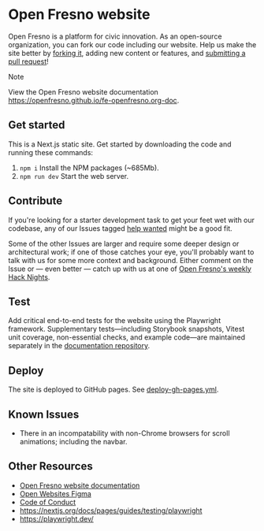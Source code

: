 # Open Fresno website

Open Fresno is a platform for civic innovation. As an open-source organization, you can fork our code including our
website. Help us make the site better by [forking it](https://help.github.com/articles/fork-a-repo/), adding new content
or features, and [submitting a pull request](https://help.github.com/articles/creating-a-pull-request/)!

> [!NOTE]
> View the Open Fresno website documentation https://openfresno.github.io/fe-openfresno.org-doc.

## Get started

This is a Next.js static site. Get started by downloading the code and running these commands:

1. `npm i` Install the NPM packages (~685Mb).
2. `npm run dev` Start the web server.

## Contribute

If you're looking for a starter development task to get your feet wet with our codebase, any of our Issues
tagged [help wanted](https://github.com/openfresno/openfresno.org/issues) might be a good fit.

Some of the other Issues are larger and require some deeper design or architectural work; if one of those catches your
eye, you'll probably want to talk with us for some more context and background. Either comment on the Issue or — even
better — catch up with us at one of [Open Fresno's weekly Hack Nights](https://www.meetup.com/openfresno/).

## Test

Add critical end-to-end tests for the website using the Playwright framework. Supplementary tests—including Storybook snapshots, Vitest unit coverage, non-essential checks, and example code—are maintained separately in the [documentation repository](https://github.com/openfresno/fe-openfresno.org-doc).

## Deploy

The site is deployed to GitHub pages. See [deploy-gh-pages.yml](.github/workflows/deploy-gh-pages.yml).

## Known Issues

- There in an incompatability with non-Chrome browsers for scroll animations; including the navbar.

## Other Resources

- [Open Fresno website documentation](https://openfresno.github.io/fe-openfresno.org-doc)
- [Open Websites Figma](https://www.figma.com/design/attWQWKwed1XSaaaMuzM5m/Open-Websites?node-id=2612-11351&t=IiJjmX4Zr0KPPUyE-0)
- [Code of Conduct](https://github.com/openfresno/codeofconduct)
- https://nextjs.org/docs/pages/guides/testing/playwright
- https://playwright.dev/

